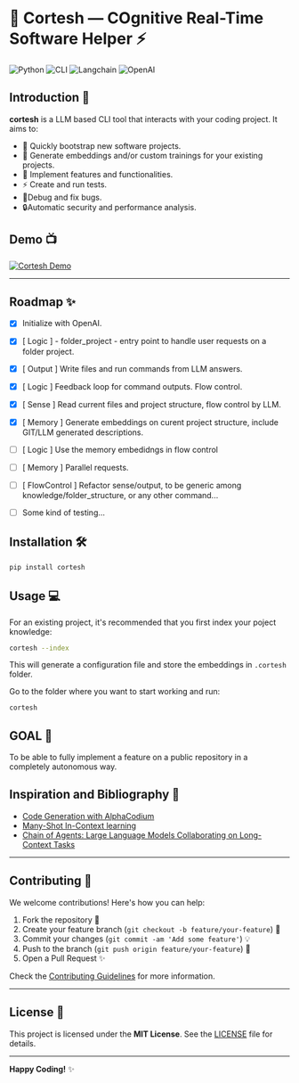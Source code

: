# 🧠 **Cortesh** — COgnitive Real-Time Software Helper ⚡

![Python](https://img.shields.io/badge/python-v3.8+-blue.svg) ![CLI](https://img.shields.io/badge/cli-automation-brightgreen.svg) ![Langchain](https://img.shields.io/badge/langchain-powered-ff69b4.svg) ![OpenAI](https://img.shields.io/badge/OpenAI-api-orange.svg)

## **Introduction** 🎯

**cortesh** is a LLM based CLI tool that interacts with your coding project. It aims to:
- 🚀 Quickly bootstrap new software projects.
- 📂 Generate embeddings and/or custom trainings for your existing projects.
- 📑 Implement features and functionalities.
- ⚡ Create and run tests.
- 🐞Debug and fix bugs. 
- 🔒Automatic security and performance analysis.

## **Demo** 📺

[![Cortesh Demo](https://img.youtube.com/vi/EZqdUPMIz0k/0.jpg)](https://www.youtube.com/watch?v=EZqdUPMIz0k)


---

## **Roadmap** ✨
- [x] Initialize with OpenAI.
- [x] [ Logic ] - folder_project - entry point to handle user requests on a folder project.
- [x] [ Output ] Write files and run commands from LLM answers.
- [x] [ Logic ] Feedback loop for command outputs. Flow control. 
- [x] [ Sense ] Read current files and project structure, flow control by LLM.
- [x] [ Memory ] Generate embeddings on curent project structure, include GIT/LLM generated descriptions.
- [ ] [ Logic ] Use the memory embedidngs in flow control
- [ ] [ Memory ] Parallel requests.
- [ ] [ FlowControl ] Refactor sense/output, to be generic among knowledge/folder_structure, or any other command...
- [ ] Some kind of testing...



## **Installation** 🛠️

```bash
pip install cortesh
```

## **Usage** 💻

For an existing project, it's recommended that you first index your poject knowledge:
```bash
cortesh --index
```

This will generate a configuration file and store the embeddings in ``.cortesh`` folder.

Go to the folder where you want to start working and run:
```bash
cortesh
```

## **GOAL** 🎯
To be able to fully implement a feature on a public repository in a completely autonomous way.


## **Inspiration and Bibliography** 🌟
- [Code Generation with AlphaCodium](https://arxiv.org/abs/2401.08500)
- [Many-Shot In-Context learning](https://arxiv.org/pdf/2404.11018)
- [Chain of Agents: Large Language Models Collaborating on Long-Context Tasks](https://arxiv.org/abs/2406.02818)


---

## **Contributing** 🤝

We welcome contributions! Here's how you can help:

1. Fork the repository 🍴
2. Create your feature branch (`git checkout -b feature/your-feature`) 🌱
3. Commit your changes (`git commit -am 'Add some feature'`) 💡
4. Push to the branch (`git push origin feature/your-feature`) 🚀
5. Open a Pull Request ✨

Check the [Contributing Guidelines](#) for more information.

---

## **License** 📜

This project is licensed under the **MIT License**. See the [LICENSE](./LICENSE) file for details.

---

**Happy Coding!** ✨